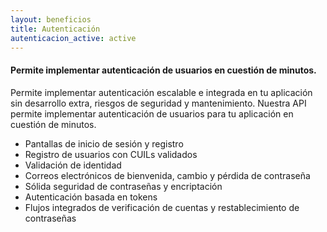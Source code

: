 ```yaml
---
layout: beneficios
title: Autenticación
autenticacion_active: active
---
```


#### Permite implementar autenticación de usuarios en cuestión de minutos.

Permite implementar autenticación escalable e integrada en tu aplicación sin desarrollo extra, riesgos de seguridad y mantenimiento. Nuestra API permite implementar autenticación de usuarios para tu aplicación en cuestión de minutos.

- Pantallas de inicio de sesión y registro
- Registro de usuarios con CUILs validados
- Validación de identidad
- Correos electrónicos de bienvenida, cambio y pérdida de contraseña
- Sólida seguridad de contraseñas y encriptación
- Autenticación basada en tokens
- Flujos integrados de verificación de cuentas y restablecimiento de contraseñas

